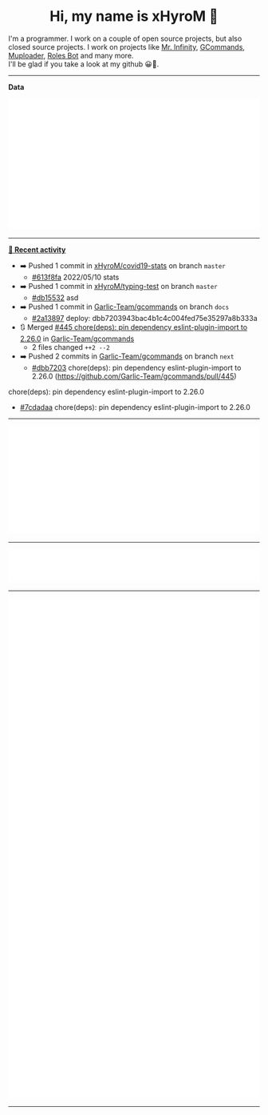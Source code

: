 <p align="center">
    <!-- <img src="https://avatars.githubusercontent.com/u/56601352" width="192" alt="hyro's pfp" /> -->
    <h1 align="center">Hi, my name is xHyroM 👋</h1>
</p>

I'm a programmer. I work on a couple of open source projects, but also closed source projects. I work on projects like [Mr. Infinity](https://discord.com/oauth2/authorize?client_id=720321585625694239&scope=bot%20applications.commands&permissions=8&redirect_uri=https://blobs.gq/imanager&prompt=consent&response_type=code), [GCommands](https://github.com/Garlic-Team/GCommands), [Muploader](https://github.com/xHyroM/Muploder), [Roles Bot](https://github.com/xHyroM/roles-bot) and many more.  
I'll be glad if you take a look at my github 😀👀.

___
**Data**

<img src="https://github.com/xHyroM/xHyroM/blob/master/.cache/base.svg">

___

**[📰 Recent activity](https://github.com/xHyroM)**
* ➡️ Pushed 1 commit in [xHyroM/covid19-stats](https://github.com/xHyroM/covid19-stats) on branch `master`
  * [#613f8fa](https://github.com/xHyroM/covid19-stats/commit/613f8fa) 2022/05/10 stats
* ➡️ Pushed 1 commit in [xHyroM/typing-test](https://github.com/xHyroM/typing-test) on branch `master`
  * [#db15532](https://github.com/xHyroM/typing-test/commit/db15532) asd
* ➡️ Pushed 1 commit in [Garlic-Team/gcommands](https://github.com/Garlic-Team/gcommands) on branch `docs`
  * [#2a13897](https://github.com/Garlic-Team/gcommands/commit/2a13897) deploy: dbb7203943bac4b1c4c004fed75e35297a8b333a
* 🔃 Merged [#445 chore(deps): pin dependency eslint-plugin-import to 2.26.0](https://github.com/Garlic-Team/gcommands/pull/445) in [Garlic-Team/gcommands](https://github.com/Garlic-Team/gcommands)
  * 2 files changed `++2 --2`
* ➡️ Pushed 2 commits in [Garlic-Team/gcommands](https://github.com/Garlic-Team/gcommands) on branch `next`
  * [#dbb7203](https://github.com/Garlic-Team/gcommands/commit/dbb7203) chore(deps): pin dependency eslint-plugin-import to 2.26.0 (https://github.com/Garlic-Team/gcommands/pull/445)

chore(deps): pin dependency eslint-plugin-import to 2.26.0
  * [#7cdadaa](https://github.com/Garlic-Team/gcommands/commit/7cdadaa) chore(deps): pin dependency eslint-plugin-import to 2.26.0


___

<img src="https://github.com/xHyroM/xHyroM/blob/master/.cache/isocalendar.svg">

___

<img src="https://github.com/xHyroM/xHyroM/blob/master/.cache/languages.svg">

___

<img src="https://github.com/xHyroM/xHyroM/blob/master/.cache/achievements.svg">

___

